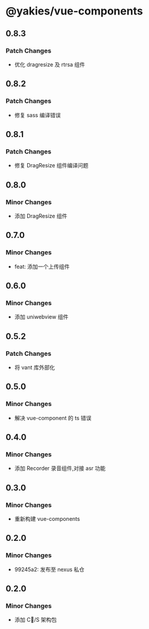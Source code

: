 # @yakies/vue-components

## 0.8.3

### Patch Changes

- 优化 dragresize 及 rtrsa 组件

## 0.8.2

### Patch Changes

- 修复 sass 编译错误

## 0.8.1

### Patch Changes

- 修复 DragResize 组件编译问题

## 0.8.0

### Minor Changes

- 添加 DragResize 组件

## 0.7.0

### Minor Changes

- feat: 添加一个上传组件

## 0.6.0

### Minor Changes

- 添加 uniwebview 组件

## 0.5.2

### Patch Changes

- 将 vant 库外部化

## 0.5.0

### Minor Changes

- 解决 vue-component 的 ts 错误

## 0.4.0

### Minor Changes

- 添加 Recorder 录音组件,对接 asr 功能

## 0.3.0

### Minor Changes

- 重新构建 vue-components

## 0.2.0

### Minor Changes

- 99245a2: 发布至 nexus 私仓

## 0.2.0

### Minor Changes

- 添加 C/S 架构包
